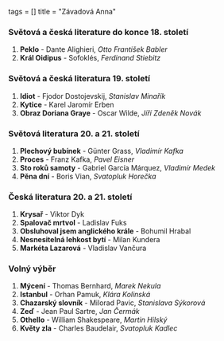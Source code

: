 tags = []
title = "Závadová Anna"

### Světová a česká literature do konce 18. století
1. __Peklo__ - Dante Alighieri, _Otto František Babler_
0. __Král Oidipus__ - Sofoklés, _Ferdinand Stiebitz_

### Světová a česká literatura 19. století
1. __Idiot__ - Fjodor Dostojevskij, _Stanislav Minařík_
0. __Kytice__ - Karel Jaromír Erben
0. __Obraz Doriana Graye__ - Oscar Wilde, _Jíří Zdeněk Novák_

### Světová literatura 20. a 21. století
1. __Plechový bubínek__ - Günter Grass, _Vladimír Kafka_
0. __Proces__ - Franz Kafka, _Pavel Eisner_
0. __Sto roků samoty__ - Gabriel García Márquez, _Vladimír Medek_
0. __Pěna dní__ - Boris Vian, _Svatopluk Horečka_

### Česká literatura 20. a 21. století
1. __Krysař__ - Viktor Dyk
0. __Spalovač mrtvol__ - Ladislav Fuks
0. __Obsluhoval jsem anglického krále__ - Bohumil Hrabal
0. __Nesnesitelná lehkost bytí__ - Milan Kundera
0. __Markéta Lazarová__ - Vladislav Vančura

### Volný výběr
1. __Mýcení__ - Thomas Bernhard, _Marek Nekula_
0. __Istanbul__ - Orhan Pamuk, _Klára Kolinská_
0. __Chazarský slovník__ - Milorad Pavic, _Stanislava Sýkorová_
0. __Zeď__ - Jean Paul Sartre, _Jan Čermák_
0. __Othello__ - William Shakespeare, _Martin Hilský_
0. __Květy zla__ - Charles Baudelair, _Svatopluk Kadlec_
